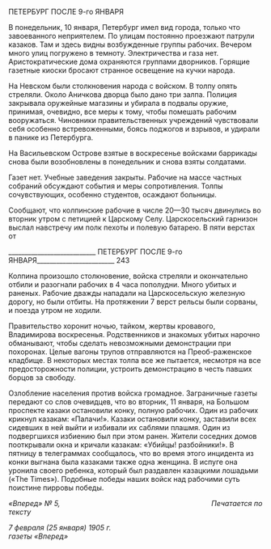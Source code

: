 ПЕТЕРБУРГ ПОСЛЕ 9-го ЯНВАРЯ

В понедельник, 10 января, Петербург имел вид города, только что завоеванного не­приятелем. По улицам постоянно проезжают патрули казаков. Там и здесь видны воз­бужденные группы рабочих. Вечером много улиц погружено в темноту. Электричества и газа нет. Аристократические дома охраняются группами дворников. Горящие газет­ные киоски бросают странное освещение на кучки народа.

На Невском были столкновения народа с войском. В толпу опять стреляли. Около Аничкова дворца было дано три залпа. Полиция закрывала оружейные магазины и уби­рала в подвалы оружие, принимая, очевидно, все меры к тому, чтобы помешать рабо­чим вооружаться. Чиновники правительственных учреждений чувствовали себя осо­бенно встревоженными, боясь поджогов и взрывов, и удирали в панике из Петербурга.

На Васильевском Острове взятые в воскресенье войсками баррикады снова были во­зобновлены в понедельник и снова взяты солдатами.

Газет нет. Учебные заведения закрыты. Рабочие на массе частных собраний обсуж­дают события и меры сопротивления. Толпы сочувствующих, особенно студентов, осаждают больницы.

Сообщают, что колпинские рабочие в числе 20—30 тысяч двинулись во вторник ут­ром с петицией к Царскому Селу. Царскосельский гарнизон выслал навстречу им полк пехоты и полевую батарею. В пяти верстах от

  

___________________________ ПЕТЕРБУРГ ПОСЛЕ 9-го ЯНВАРЯ________________________ 243

Колпина произошло столкновение, войска стреляли и окончательно отбили и разогнали рабочих в 4 часа пополудни. Много убитых и раненых. Рабочие дважды нападали на Царскосельскую железную дорогу, но были отбиты. На протяжении 7 верст рельсы бы­ли сорваны, и поезда утром не ходили.

Правительство хоронит ночью, тайком, жертвы кровавого, Владимирова воскресе­нья. Родственников и знакомых убитых нарочно обманывают, чтобы сделать невоз­можными демонстрации при похоронах. Целые вагоны трупов отправляются на Преоб-раженское кладбище. В некоторых местах толпа все же пытается, несмотря на все пре­досторожности полиции, устроить демонстрацию в честь павших борцов за свободу.

Озлобление населения против войска громадное. Заграничные газеты передают со слов очевидцев, что во вторник, 11 января, на Большом проспекте казаки остановили конку, полную рабочих. Один из рабочих крикнул казакам: «Палачи!». Казаки остано­вили конку, заставили всех сидевших в ней выйти и избивали их саблями плашмя. Один из подвергшихся избиению был при этом ранен. Жители соседних домов поот­крывали окна и кричали казакам: «Убийцы! разбойники!». В пятницу в телеграммах сообщалось, что во время этого инцидента из конки выгнана была казаками также одна женщина. В испуге она уронила своего ребенка, который был раздавлен казацкими ло­шадьми («The Times»). Подобные победы наших войск над рабочими суть поистине пирровы победы.

_«Вперед» № 5,                                                                            Печатается по тексту_

_7 февраля (25 января) 1905 г.                                                                     газеты «Вперед»_